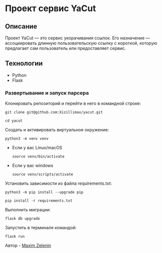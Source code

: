 # Проект сервис YaCut

## Описание
Проект YaCut — это сервис укорачивания ссылок.
Его назначение — ассоциировать длинную пользовательскую ссылку с короткой,
которую предлагает сам пользователь или предоставляет сервис.

## Технологии

- Python
- Flask

### Развертывание и запуск парсера

Клонировать репозиторий и перейти в него в командной строке:

```
git clone git@github.com:Xizillimax/yacut.git
```

```
cd yacut
```

Cоздать и активировать виртуальное окружение:

```
python3 -m venv venv
```

* Если у вас Linux/macOS

    ```
    source venv/bin/activate
    ```

* Если у вас windows

    ```
    source venv/scripts/activate
    ```

Установить зависимости из файла requirements.txt:

```
python3 -m pip install --upgrade pip
```

```
pip install -r requirements.txt
```
Выполнить миграции:

```
flask db upgrade
```

Запустить в терминале командой:
```
flask run
```


Автор - [Maxim Zelenin](https://github.com/Xizillimax)
